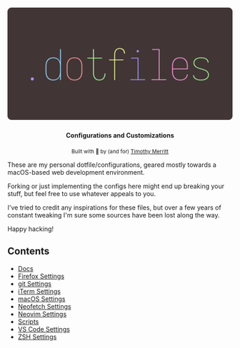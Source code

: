 <h1 align="center">
  <img src="dotfiles-logo.svg" alt="dotfiles logo" />
</h1>

<div align="center">
  <strong>Configurations and Customizations</strong>
</div>

<p align="center">
  <sub>Built with  💾  by (and for)
  <a href="https://timmybytes.com">Timothy Merritt</a>
</div>

These are my personal dotfile/configurations, geared mostly towards a macOS-based web development environment.

Forking or just implementing the configs here might end up breaking your stuff, but feel free to use whatever appeals to you.

I've tried to credit any inspirations for these files, but over a few years of constant tweaking I'm sure some sources have been lost along the way.

Happy hacking!

## Contents

- [Docs](./docs/)
- [Firefox Settings](./Firefox/README.md)
- [git Settings](./git/README.md)
- [iTerm Settings](./iTerm/README.md)
- [macOS Settings](./macOS/)
- [Neofetch Settings](./neofetch/README.md)
- [Neovim Settings](./nvim/)
- [Scripts](./Scripts/)
- [VS Code Settings](./vscode/)
- [ZSH Settings](./zsh/)
